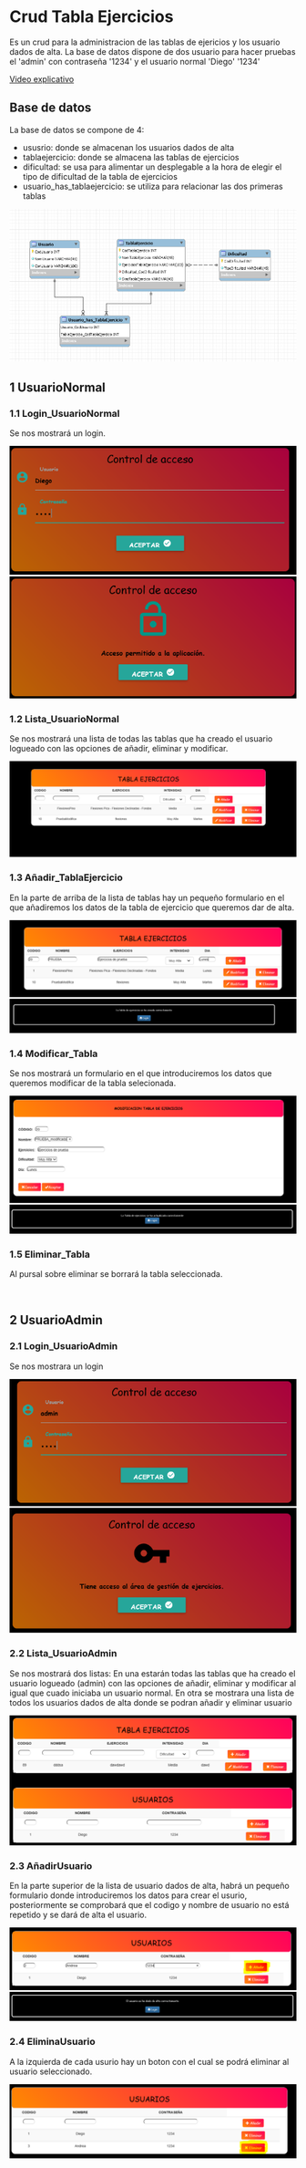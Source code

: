 # Crud Tabla Ejercicios

Es un crud para la administracion de las tablas de ejericios y los usuario dados de alta.
La base de datos dispone de dos usuario para hacer pruebas el 'admin' con contraseña '1234' y el usuario normal
'Diego' '1234'

<a href="https://youtu.be/XD7eIDgcNJw" target="_blank">Video explicativo</a>

## Base de datos

La base de datos se compone de 4:
- ususrio: donde se almacenan los usuarios dados de alta
- tablaejercicio: donde se almacena las tablas de ejercicios
- dificultad: se usa para alimentar un desplegable a la hora de elegir el tipo de dificultad de la tabla de ejercicios
- usuario_has_tablaejercicio: se utiliza para relacionar las dos primeras tablas

<img src="imagenes/bbdd.png" alt="">



## 1 UsuarioNormal

### 1.1 Login_UsuarioNormal

Se nos mostrará un login.

<img src="imagenes/loginnormal1.png" alt="">
<img src="imagenes/loginnormal2.png" alt="">

### 1.2 Lista_UsuarioNormal

Se nos mostrará una lista de todas las tablas que ha creado el usuario logueado con las opciones de añadir, eliminar y modificar.

<img src="imagenes/listarnoadmin.png" alt="">

### 1.3 Añadir_TablaEjercicio

En la parte de arriba de la lista de tablas hay un pequeño formulario en el que añadiremos los datos de la tabla
de ejercicio que queremos dar de alta.

<img src="imagenes/aniadirtabla1.png" alt="">
<img src="imagenes/aniadirtabla2.png" alt="">

### 1.4 Modificar_Tabla

Se nos mostrará un formulario en el que introduciremos los datos que queremos modificar de la tabla selecionada.

<img src="imagenes/modificartabla2.png" alt="">
<img src="imagenes/modificartabla3.png" alt="">

### 1.5 Eliminar_Tabla

Al pursal sobre eliminar se borrará la tabla seleccionada.

<img src="imagenes/eleminar.png" alt="">
<img src="imagenes/eleminar2.png" alt="">


## 2 UsuarioAdmin

### 2.1 Login_UsuarioAdmin

Se nos mostrara un login

<img src="imagenes/loginadmin1.png" alt="">
<img src="imagenes/loginadmin2.png" alt="">

### 2.2 Lista_UsuarioAdmin

Se nos mostrará dos listas:
En una estarán todas las tablas que ha creado el usuario logueado (admin) con las opciones de añadir, eliminar y modificar al igual que cuado iniciaba un usuario normal.
En otra se mostrara una lista de todos los usuarios dados de alta donde se podran añadir y eliminar usuario

<img src="imagenes/listaradmin.png" alt="">

### 2.3 AñadirUsuario

En la parte superior de la lista de usuario dados de alta, habrá un pequeño formulario donde introduciremos los datos para crear el usurio, posteriormente se comprobará
que el codigo y nombre de usuario no está repetido y se dará de alta el usuario.

<img src="imagenes/aniadirusuario1.png" alt="">
<img src="imagenes/aniadirusuario2.png" alt="">

### 2.4 EliminaUsuario

A la izquierda de cada usurio hay un boton con el cual se podrá eliminar al usuario seleccionado.

<img src="imagenes/eliminarusuario1.png" alt="">
<img src="imagenes/eleminarusuario2.png" alt="">

